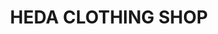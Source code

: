 ---
title: "HEDA CLOTHING SHOP"
url: /pulanglupa-uno-las-pinas/heda-clothing-shop/
shop: clothes
---